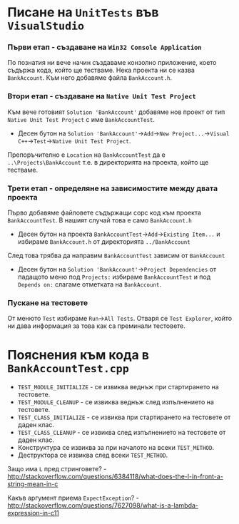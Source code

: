 # Писане на `UnitTests` във `VisualStudio`
### Първи етап - създаване на `Win32 Console Application`
По познатия ни вече начин създаваме конзолно приложение, което съдържа кода, който ще тестваме. Нека проекта ни се казва `BankAccount`.
Към него добавяме файла `BankAccount.h`.

### Втори етап - създаване на `Native Unit Тest Project`
Към вече готовият `Solution 'BankAccount'` добавяме нов проект от тип `Native Unit Тest Project` с име `BankAccountTest`.
* Десен бутон на `Solution 'BankAccount'`->`Add`->`New Project...`->`Visual C++`->`Test`->`Native Unit Тest Project`.

Препоръчително е `Location` на `BankAccountTest` да е `..\Projects\BankAccount` т.е. в директорията на проекта, който ще тестваме.

### Трети етап - определяне на зависимостите между двата проекта
Първо добавяме файловете съдържащи сорс код към проекта `BankAccountTest`. В нашият случай това е само `BankAccount.h`
* Десен бутон на проекта `BankAccountTest`->`Add`->`Existing Item...` и избираме `BankAccount.h` от директорията `../BankAccount`

След това трябва да направим `BankAccountTest` зависим от `BankAccount`
* Десен бутон на `Solution 'BankAccount'`->`Project Dependencies` от падащото меню под `Projects:` избираме `BankAccountTest` и под `Depends on:`
слагаме отметката на `BankAccount`.

### Пускане на тестовете
От менюто `Test` избираме `Run`->`All Tests`. Отваря се `Test Explorer`, който ни дава информация за това как са преминали тестовете.

# Пояснения към кода в `BankAccountTest.cpp`

* `TEST_MODULE_INITIALIZE` - се извиква веднъж при стартирането на тестовете.
* `TEST_MODULE_CLEANUP` - се извиква веднъж след изпълнението на тестовете.
* `TEST_CLASS_INITIALIZE` - се извиква при стартирането на тестовете от даден клас.
* `TEST_CLASS_CLEANUP` - се извиква след изпълнението на тестовете от даден клас.
* Конструктура се извиква за при началото на всеки `TEST_METHOD`.
* Деструктора се извиква след всеки `TEST_METHOD`.

Защо има `L` пред стринговете? - http://stackoverflow.com/questions/6384118/what-does-the-l-in-front-a-string-mean-in-c

Какъв аргумент приема `ExpectException`? - http://stackoverflow.com/questions/7627098/what-is-a-lambda-expression-in-c11
